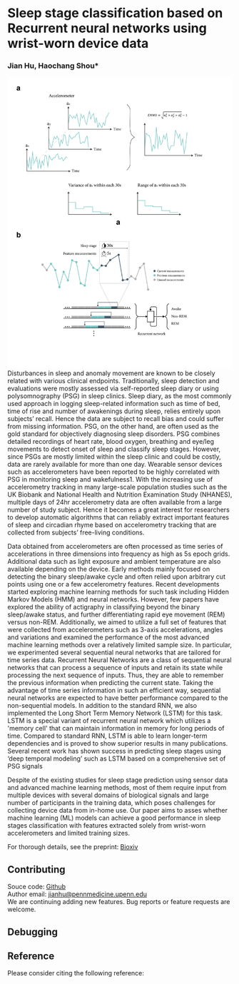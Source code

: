 # Sleep stage classification based on Recurrent neural networks using wrist-worn device data
### Jian Hu, Haochang Shou*

![Workflow](docs/asserts/images/workflow.jpg)
Disturbances in sleep and anomaly movement are known to be closely related with various clinical endpoints. Traditionally, sleep detection and evaluations were mostly assessed via self-reported sleep diary or using polysomnography (PSG) in sleep clinics. Sleep diary, as the most commonly used approach in logging sleep-related information such as time of bed, time of rise and number of awakenings during sleep, relies entirely upon subjects’ recall. Hence the data are subject to recall bias and could suffer from missing information. PSG, on the other hand, are often used as the gold standard for objectively diagnosing sleep disorders. PSG combines detailed recordings of heart rate, blood oxygen, breathing and eye/leg movements to detect onset of sleep and classify sleep stages. However, since PSGs are mostly  limited within the sleep clinic and could be costly, data are rarely available for more than one day. Wearable sensor devices such as accelerometers have been reported to be highly correlated with PSG in monitoring sleep and wakefulness1.  With the increasing use of accelerometry tracking in many large-scale population studies such as the UK Biobank and National Health and Nutrition Examination Study (NHANES), multiple days of 24hr accelerometry data are often available from a large number of study subject. Hence it becomes a great interest for researchers to develop automatic algorithms that can reliably extract important features of sleep and circadian rhyme based on accelerometry tracking that are collected from subjects’ free-living conditions. 

Data obtained from accelerometers are often processed as time series of accelerations in three dimensions into frequency as high as 5s epoch grids. Additional data such as light exposure and ambient temperature are also available depending on the device. Early methods mainly focused on detecting the binary sleep/awake cycle and often relied upon arbitrary cut points using one or a few accelerometry features.  Recent developments started exploring machine learning methods for such task including Hidden Markov Models (HMM) and neural networks. However, few papers have explored the ability of actigraphy in classifying beyond the binary sleep/awake status, and further differentiating rapid eye movement (REM) versus non-REM. Additionally, we aimed to utilize a full set of features that were collected from accelerometers such as 3-axis accelerations, angles and variations and examined the performance of the most advanced machine learning methods over a relatively limited sample size. In particular, we experimented several sequential neural networks that are tailored for time series data. Recurrent Neural Networks are a class of sequential neural networks that can process a sequence of inputs and retain its state while processing the next sequence of inputs. Thus, they are able to remember the previous information when predicting the current state. Taking the advantage of time series information in such an efficient way, sequential neural networks are expected to have better performance compared to the non-sequential models.  In addition to the standard RNN, we also implemented the Long Short Term Memory Network (LSTM) for this task. LSTM is a special variant of recurrent neural network which utilizes a 'memory cell' that can maintain information in memory for long periods of time. Compared to standard RNN, LSTM is able to learn longer-term dependencies and is proved to show superior results in many publications. Several recent work has shown success in predicting sleep stages using ‘deep temporal modeling’ such as LSTM based on a comprehensive set of PSG signals  

Despite of the existing studies for sleep stage prediction using sensor data and advanced machine learning methods, most of them require input from multiple devices with several domains of biological signals and large number of participants in the training data, which poses challenges for collecting device data from in-home use. Our paper aims to asses whether machine learning (ML) models can achieve a good performance in sleep stages classification with features extracted solely from wrist-worn accelerometers and limited training sizes. 



For thorough details, see the preprint: [Bioxiv]()
<br>

## Contributing
Souce code: [Github](https://github.com/jianhuupenn/Sleep-stage-classification)  
Author email: jianhu@pennmedicine.upenn.edu
<br>
We are continuing adding new features. Bug reports or feature requests are welcome.
<br>

## Debugging

## Reference

Please consider citing the following reference:
